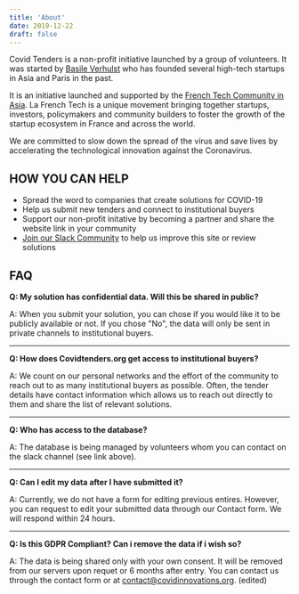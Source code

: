 ```yaml
---
title: 'About'
date: 2019-12-22
draft: false
---
```


Covid Tenders is a non-profit initiative launched by a group of volunteers. It was started by [Basile
Verhulst](https://www.linkedin.com/in/basile-verhulst-a258a46b/) who has founded several high-tech
startups in Asia and Paris in the past.

It is an initiative launched and supported by the [French Tech Community in Asia](
https://hk.lafrenchtech.com/). La French Tech is a unique movement bringing together startups,
investors, policymakers and community builders to foster the growth of the startup ecosystem in
France and across the world.

We are committed to slow down the spread of the virus and save lives by accelerating the
technological innovation against the Coronavirus.

## HOW YOU CAN HELP

* Spread the word to companies that create solutions for COVID-19
* Help us submit new tenders and connect to institutional buyers
* Support our non-profit initative by becoming a partner and share the website link in your community
* [Join our Slack Community](https://join.slack.com/t/covidinnovations/shared_invite/zt-ct5vul0z-sLapNdP03~~AIp~WSBBsvg) to
  help us improve this site or review solutions

## FAQ

**Q: My solution has confidential data. Will this be shared in public?**

A: When you submit your solution, you can chose if you would like it to be publicly available or
not. If you chose "No", the data will only be sent in private channels to institutional buyers.

---

**Q: How does Covidtenders.org get access to institutional buyers?**

A: We count on our personal networks and the effort of the community to reach out to as many
institutional buyers as possible. Often, the tender details have contact information which allows us
to reach out directly to them and share the list of relevant solutions.

---

**Q: Who has access to the database?**

A: The database is being managed by volunteers whom you can contact on the slack channel (see link
above).

---

**Q: Can I edit my data after I have submitted it?**

A: Currently, we do not have a form for editing previous entires. However, you can request to edit
your submitted data through our Contact form. We will respond within 24 hours.

---

**Q: Is this GDPR Compliant? Can i remove the data if i wish so?**

A: The data is being shared only with your own consent. It will be removed from our servers upon
requet or 6 months after entry. You can contact us through the contact form or at
contact@covidinnovations.org. (edited)
